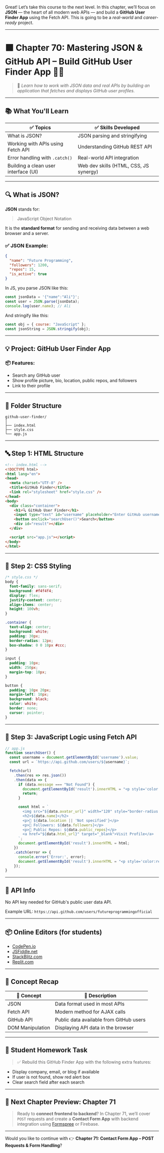 Great! Let’s take this course to the next level. In this chapter, we’ll focus on **JSON** — the heart of all modern web APIs — and build a **GitHub User Finder App** using the Fetch API. This is going to be a *real-world* and *career-ready* project.

---

# 🟩 Chapter 70: **Mastering JSON & GitHub API – Build GitHub User Finder App 👨‍💻**

> 🎯 *Learn how to work with JSON data and real APIs by building an application that fetches and displays GitHub user profiles.*

---

## 📚 What You'll Learn

| ✅ Topics                             | ✅ Skills Developed                     |
| ------------------------------------ | -------------------------------------- |
| What is JSON?                        | JSON parsing and stringifying          |
| Working with APIs using Fetch API    | Understanding GitHub REST API          |
| Error handling with `.catch()`       | Real-world API integration             |
| Building a clean user interface (UI) | Web dev skills (HTML, CSS, JS synergy) |

---

## 🔍 What is JSON?

**JSON** stands for:

> JavaScript Object Notation

It is the **standard format** for sending and receiving data between a web browser and a server.

### ✅ JSON Example:

```json
{
  "name": "Future Programming",
  "followers": 1200,
  "repos": 15,
  "is_active": true
}
```

In JS, you parse JSON like this:

```js
const jsonData = '{"name":"Ali"}';
const user = JSON.parse(jsonData);
console.log(user.name); // Ali
```

And stringify like this:

```js
const obj = { course: "JavaScript" };
const jsonString = JSON.stringify(obj);
```

---

## 💡 Project: GitHub User Finder App

### 📦 Features:

* Search any GitHub user
* Show profile picture, bio, location, public repos, and followers
* Link to their profile

---

## 📁 Folder Structure

```
github-user-finder/
│
├── index.html
├── style.css
└── app.js
```

---

## 🔤 Step 1: HTML Structure

```html
<!-- index.html -->
<!DOCTYPE html>
<html lang="en">
<head>
  <meta charset="UTF-8" />
  <title>GitHub Finder</title>
  <link rel="stylesheet" href="style.css" />
</head>
<body>
  <div class="container">
    <h1>🔍 GitHub User Finder</h1>
    <input type="text" id="username" placeholder="Enter GitHub username" />
    <button onclick="searchUser()">Search</button>
    <div id="result"></div>
  </div>

  <script src="app.js"></script>
</body>
</html>
```

---

## 🎨 Step 2: CSS Styling

```css
/* style.css */
body {
  font-family: sans-serif;
  background: #f4f4f4;
  display: flex;
  justify-content: center;
  align-items: center;
  height: 100vh;
}

.container {
  text-align: center;
  background: white;
  padding: 30px;
  border-radius: 12px;
  box-shadow: 0 0 10px #ccc;
}

input {
  padding: 10px;
  width: 250px;
  margin-top: 10px;
}

button {
  padding: 10px 20px;
  margin-left: 10px;
  background: black;
  color: white;
  border: none;
  cursor: pointer;
}
```

---

## 🔌 Step 3: JavaScript Logic using Fetch API

```js
// app.js
function searchUser() {
  const username = document.getElementById('username').value;
  const url = `https://api.github.com/users/${username}`;

  fetch(url)
    .then(res => res.json())
    .then(data => {
      if (data.message === "Not Found") {
        document.getElementById('result').innerHTML = "<p style='color:red;'>User not found</p>";
        return;
      }

      const html = `
        <img src="${data.avatar_url}" width="120" style="border-radius:50%;" />
        <h2>${data.name}</h2>
        <p>📍 ${data.location || 'Not specified'}</p>
        <p>👥 Followers: ${data.followers}</p>
        <p>📁 Public Repos: ${data.public_repos}</p>
        <a href="${data.html_url}" target="_blank">Visit Profile</a>
      `;
      document.getElementById('result').innerHTML = html;
    })
    .catch(error => {
      console.error('Error:', error);
      document.getElementById('result').innerHTML = "<p style='color:red;'>Something went wrong</p>";
    });
}
```

---

## 🔑 API Info

No API key needed for GitHub's public user data API.

Example URL:
`https://api.github.com/users/futureprogrammingofficial`

---

## 📦 Online Editors (for students)

* [CodePen.io](https://codepen.io)
* [JSFiddle.net](https://jsfiddle.net)
* [StackBlitz.com](https://stackblitz.com)
* [Replit.com](https://replit.com)

---

## 🔁 Concept Recap

| 🔸 Concept       | 💬 Description                          |
| ---------------- | --------------------------------------- |
| JSON             | Data format used in most APIs           |
| Fetch API        | Modern method for AJAX calls            |
| GitHub API       | Public data available from GitHub users |
| DOM Manipulation | Displaying API data in the browser      |

---

## 🧪 Student Homework Task

> ✅ Rebuild this GitHub Finder App with the following extra features:

* Display company, email, or blog if available
* If user is not found, show red alert box
* Clear search field after each search

---

## 🔮 Next Chapter Preview: Chapter 71

> Ready to **connect frontend to backend**? In Chapter 71, we’ll cover `POST` requests and create a **Contact Form App** with backend integration using [Formspree](https://formspree.io/) or Firebase.

---

Would you like to continue with
👉 **Chapter 71: Contact Form App – POST Requests & Form Handling**?
